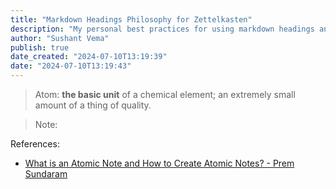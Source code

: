 ```yaml
---
title: "Markdown Headings Philosophy for Zettelkasten"
description: "My personal best practices for using markdown headings and atomic notes."
author: "Sushant Vema"
publish: true
date_created: "2024-07-10T13:19:39"
date: "2024-07-10T13:19:43"
---
```


> Atom: **the basic unit** of a chemical element; an extremely small amount of a thing of quality. 

> Note: 

References:
  - [What is an Atomic Note and How to Create Atomic Notes? - Prem Sundaram](https://www.notedexapp.com/blog/atomic-notes)
